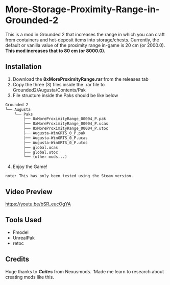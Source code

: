 # More-Storage-Proximity-Range-in-Grounded-2
This is a mod in Grounded 2 that increases the range in which you can craft from containers and hot-deposit items into storage/chests.
Currently, the default or vanilla value of the proximity range in-game is 20 cm (or 2000.0). **This mod increases that to 80 cm (or 8000.0).** 

## Installation
1. Download the **8xMoreProximityRange.rar** from the releases tab
2. Copy the three (3) files inside the .rar file to Grounded2/Augusta/Contents/Pak
3. File structure inside the Paks should be like below

```md
Grounded 2
└── Augusta
    └── Paks
	    ├── 8xMoreProximityRange_00004_P.pak
	    ├── 8xMoreProximityRange_00004_P.ucas
	    ├── 8xMoreProximityRange_00004_P.utoc
	    ├── Augusta-WinGRTS_0_P.pak
	    ├── Augusta-WinGRTS_0_P.ucas
	    ├── Augusta-WinGRTS_0_P.utoc
	    ├── global.ucas
	    ├── global.utoc
	    └── (other mods...)
```

4. Enjoy the Game!

```
note: This has only been tested using the Steam version.
```

## Video Preview
https://youtu.be/bSR_eucOgYA
## Tools Used
- Fmodel
- UnrealPak
- retoc

## Credits
Huge thanks to ***Caites*** from Nexusmods. 'Made me learn to research about creating mods like this. 
